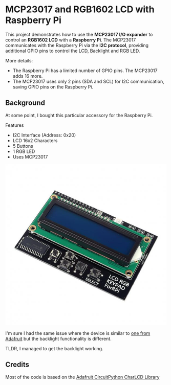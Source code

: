 # MCP23017 and RGB1602 LCD with Raspberry Pi

This project demonstrates how to use the **MCP23017 I/O expander** to control an **RGB1602 LCD** with a **Raspberry Pi**. The MCP23017 communicates with the Raspberry Pi via the **I2C protocol**, providing additional GPIO pins to control the LCD, Backlight and RGB LED.

More details:

- The Raspberry Pi has a limited number of GPIO pins. The MCP23017 adds 16 more.
- The MCP23017 uses only 2 pins (SDA and SCL) for I2C communication, saving GPIO pins on the Raspberry Pi.

## Background

At some point, I bought this particular accessory for the Raspberry Pi.

Features
* I2C Interface (Address: 0x20)
* LCD 16x2 Characters
* 5 Buttons
* 1 RGB LED
* Uses MCP23017

![RGB 1602 Display](rgb1602.webp)

I'm sure I had the same issue where the device is similar to [one from Adafruit](https://learn.adafruit.com/adafruit-16x2-character-lcd-plus-keypad-for-raspberry-pi) but the backlight functionality is different.

TLDR, I managed to get the backlight working.

## Credits

Most of the code is based on the [Adafruit CircuitPython CharLCD Library](https://github.com/adafruit/Adafruit_CircuitPython_CharLCD)
